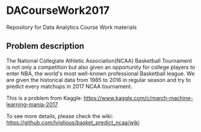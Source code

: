 # DACourseWork2017
Repository for Data Analytics Course Work materials

## Problem description
The National Collegiate Athletic Association(NCAA) Basketball Tournament is not only a competition but also given an opportunity for college players to enter NBA, the world's most well-known professional Basketball league. We are given the historical data from 1985 to 2016 in regular season and try to predict every matchups in 2017 NCAA tournament.

This is a problem from Kaggle: https://www.kaggle.com/c/march-machine-learning-mania-2017

To see more details, please check the wiki: https://github.com/Iviglious/basket_predict_ncaa/wiki
